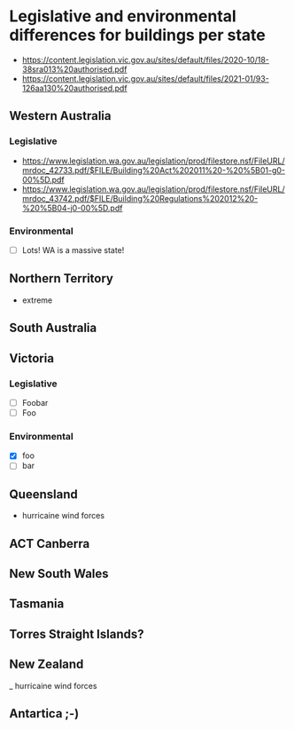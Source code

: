 # Legislative and environmental differences for buildings per state

 * https://content.legislation.vic.gov.au/sites/default/files/2020-10/18-38sra013%20authorised.pdf
 * https://content.legislation.vic.gov.au/sites/default/files/2021-01/93-126aa130%20authorised.pdf

## Western Australia

### Legislative
 * https://www.legislation.wa.gov.au/legislation/prod/filestore.nsf/FileURL/mrdoc_42733.pdf/$FILE/Building%20Act%202011%20-%20%5B01-g0-00%5D.pdf
 * https://www.legislation.wa.gov.au/legislation/prod/filestore.nsf/FileURL/mrdoc_43742.pdf/$FILE/Building%20Regulations%202012%20-%20%5B04-j0-00%5D.pdf

### Environmental
 - [ ] Lots! WA is a massive state!

## Northern Territory
   - extreme 

## South Australia

## Victoria

### Legislative
  - [ ] Foobar
  - [ ] Foo

### Environmental
  - [x] foo
  - [ ] bar

## Queensland
   - hurricaine wind forces

## ACT Canberra

## New South Wales

## Tasmania

## Torres Straight Islands?

## New Zealand
   _ hurricaine wind forces

## Antartica ;-)

